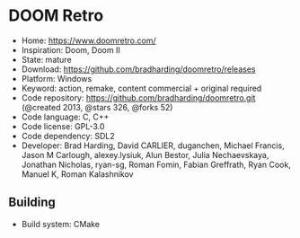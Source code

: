 # DOOM Retro

- Home: https://www.doomretro.com/
- Inspiration: Doom, Doom II
- State: mature
- Download: https://github.com/bradharding/doomretro/releases
- Platform: Windows
- Keyword: action, remake, content commercial + original required
- Code repository: https://github.com/bradharding/doomretro.git (@created 2013, @stars 326, @forks 52)
- Code language: C, C++
- Code license: GPL-3.0
- Code dependency: SDL2
- Developer: Brad Harding, David CARLIER, duganchen, Michael Francis, Jason M Carlough, alexey.lysiuk, Alun Bestor, Julia Nechaevskaya, Jonathan Nicholas, ryan-sg, Roman Fomin, Fabian Greffrath, Ryan Cook, Manuel K, Roman Kalashnikov

## Building

- Build system: CMake
